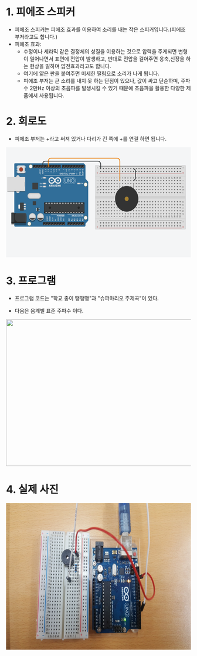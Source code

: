 # 1. 피에조 스피커
- 피에조 스피커는 피에조 효과를 이용하여 소리를 내는 작은 스피커입니다.(피에조 부저라고도 합니다.)
- 피에조 효과:
	- 수정이나 세라믹 같은 결정체의 성질을 이용하는 것으로 압력을 주게되면 변형이 일어나면서 표면에 전압이 발생하고, 반대로 전압을 걸어주면 응축,신장을 하는 현상을 말하며 압전효과라고도 합니다. 
	- 여기에 얇은 판을 붙여주면 미세한 떨림으로 소리가 나게 됩니다.
	- 피에조 부저는 큰 소리를 내지 못 하는 단점이 있으나, 값이 싸고 단순하며, 주파수 2만Hz 이상의 초음파를 발생시킬 수 있기 때문에 초음파을 활용한 다양한 제품에서 사용됩니다.

# 2. 회로도
- 피에조 부저는 +라고 써져 있거나 다리가 긴 쪽에 +를 연결 하면 됩니다.
<img src="https://raw.githubusercontent.com/robo0801/embedded/master/%EC%A0%95%EB%B3%B4%EA%B3%BC%ED%95%99%20%ED%94%84%EB%A1%9C%EC%A0%9D%ED%8A%B8/0313_%ED%94%BC%EC%97%90%EC%A1%B0_%EC%8A%A4%ED%94%BC%EC%BB%A4/pic/%EC%8A%A4%ED%94%BC%EC%BB%A4%20%EC%97%B0%EA%B2%B0%20%ED%9A%8C%EB%A1%9C.png" width="800" height="300">

# 3. 프로그램
- 프로그램 코드는 "학교 종이 땡땡땡"과 "슈퍼마리오 주제곡"이 있다.

- 다음은 음계별 표준 주파수 이다.
<img src="./pic/음계별\ 표준\ 주파수.png" width="600" height="400">

# 4. 실제 사진
<img src="https://raw.githubusercontent.com/robo0801/embedded/master/%EC%A0%95%EB%B3%B4%EA%B3%BC%ED%95%99%20%ED%94%84%EB%A1%9C%EC%A0%9D%ED%8A%B8/0313_%ED%94%BC%EC%97%90%EC%A1%B0_%EC%8A%A4%ED%94%BC%EC%BB%A4/pic/%EC%8B%A4%EC%A0%9C%20%EC%82%AC%EC%A7%84.jpg" width="600" height="400">